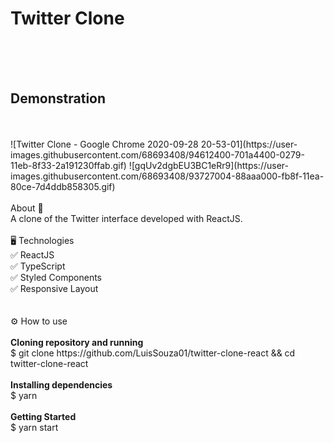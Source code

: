 <h1>Twitter Clone</h1>
</br>
</br>
</br>

<h2>Demonstration</h2></br>
</br>
![Twitter Clone - Google Chrome 2020-09-28 20-53-01](https://user-images.githubusercontent.com/68693408/94612400-701a4400-0279-11eb-8f33-2a191230ffab.gif)
![gqUv2dgbEU3BC1eRr9](https://user-images.githubusercontent.com/68693408/93727004-88aaa000-fb8f-11ea-80ce-7d4ddb858305.gif)

</br>
</br>
About 📝</br>
A clone of the Twitter interface developed with ReactJS.
</br>
</br>
🖥 Technologies</br>
✅ ReactJS</br>
✅ TypeScript</br>
✅ Styled Components</br>
✅ Responsive Layout</br>


</br>
</br>
⚙ How to use </br>
</br>
<strong>Cloning repository and running</strong></br>
$ git clone https://github.com/LuisSouza01/twitter-clone-react && cd twitter-clone-react
</br>
</br>
<strong>Installing dependencies</strong></br>
$ yarn
</br>
</br>
<strong>Getting Started</strong></br>
$ yarn start
